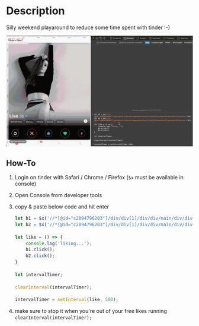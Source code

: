 # Description

Silly weekend playaround to reduce some time spent with tinder :-)

![demo](./demo.gif)

## How-To

1. Login on tinder with Safari / Chrome / Firefox (`$x` must be available in console)
2. Open Console from developer tools
3. copy & paste below code and hit enter

    ```js
    let b1 = $x('//*[@id="c2094796203"]/div/div[1]/div/div/main/div/div[1]/div[1]/div/div[4]/div/div[4]/button')[0];
    let b2 = $x('//*[@id="c2094796203"]/div/div[1]/div/div/main/div/div[1]/div[1]/div/div[5]/div/div[4]/button')[0];

    let like = () => {
        console.log('liking...');
        b1.click();
        b2.click();
    }

    let intervalTimer;

    clearInterval(intervalTimer);

    intervalTimer = setInterval(like, 500);
    ```

4. make sure to stop it when you're out of your free likes running `clearInterval(intervalTimer);`
